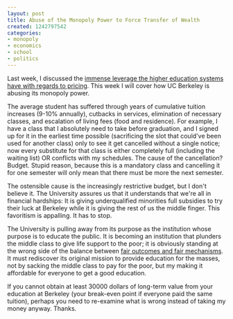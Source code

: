 ```yaml
---
layout: post
title: Abuse of the Monopoly Power to Force Transfer of Wealth
created: 1242797542
categories:
- monopoly
- economics
- school
- politics
---
```

Last week, I discussed the <a href="http://dailycow.org/node/511">immense leverage the higher education systems have with regards to pricing</a>. This week I will cover how UC Berkeley is abusing its monopoly power.

The average student has suffered through years of cumulative tuition increases (9-10% annually), cutbacks in services, elimination of necessary classes, and escalation of living fees (food and residence). For example, I have a class that I absolutely need to take before graduation, and I signed up for it in the earliest time possible (sacrificing the slot that could've been used for another class) only to see it get cancelled without a single notice; now every substitute for that class is either completely full (including the waiting list) OR conflicts with my schedules. The cause of the cancellation? Budget. Stupid reason, because this is a mandatory class and cancelling it for one semester will only mean that there must be more the next semester.

The ostensible cause is the increasingly restrictive budget, but I don't believe it. The University assures us that it understands that we're all in financial hardships: It is giving underqualified minorities full subsidies to try their luck at Berkeley while it is giving the rest of us the middle finger. This favoritism is appalling. It has to stop.

The University is pulling away from its purpose as the institution whose purpose is to educate the public. It is becoming an institution that plunders the middle class to give life support to the poor; it is obviously standing at the wrong side of the balance between <a href='http://dailycow.org/node/521'>fair outcomes and fair mechanisms</a>. It must rediscover its original mission to provide education for the masses, not by sacking the middle class to pay for the poor, but my making it affordable for everyone to get a good education.

If you cannot obtain at least 30000 dollars of long-term value from your education at Berkeley (your break-even point if everyone paid the same tuition), perhaps you need to re-examine what is wrong instead of taking my money anyway. Thanks.
